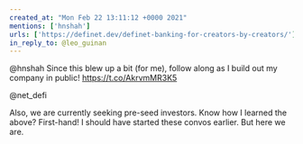 ```yaml
---
created_at: "Mon Feb 22 13:11:12 +0000 2021"
mentions: ['hnshah']
urls: ['https://definet.dev/definet-banking-for-creators-by-creators/']
in_reply_to: @leo_guinan
---
```


@hnshah Since this blew up a bit (for me), follow along as I build out my company in public! https://t.co/AkrvmMR3K5

@net_defi 

Also, we are currently seeking pre-seed investors. Know how I learned the above? First-hand! I should have started these convos earlier. But here we are.